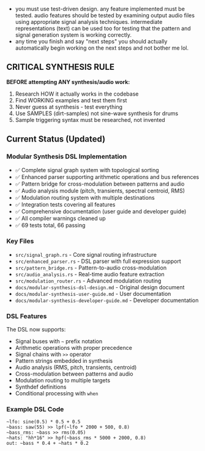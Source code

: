 - you must use test-driven design. any feature implemented must be tested. audio features should be tested by examining output audio files using appropriate signal analysis techniques. intermediate representations (text) can be used too for testing that the pattern and signal generation system is working correctly.
- any time you finish and say "next steps" you should actually automatically begin working on the next steps and not bother me lol.

## CRITICAL SYNTHESIS RULE

**BEFORE attempting ANY synthesis/audio work:**
1. Research HOW it actually works in the codebase
2. Find WORKING examples and test them first
3. Never guess at synthesis - test everything
4. Use SAMPLES (dirt-samples) not sine-wave synthesis for drums
5. Sample triggering syntax must be researched, not invented

## Current Status (Updated)

### Modular Synthesis DSL Implementation
- ✅ Complete signal graph system with topological sorting
- ✅ Enhanced parser supporting arithmetic operations and bus references
- ✅ Pattern bridge for cross-modulation between patterns and audio
- ✅ Audio analysis module (pitch, transients, spectral centroid, RMS)
- ✅ Modulation routing system with multiple destinations
- ✅ Integration tests covering all features
- ✅ Comprehensive documentation (user guide and developer guide)
- ✅ All compiler warnings cleaned up
- ✅ 69 tests total, 66 passing

### Key Files
- `src/signal_graph.rs` - Core signal routing infrastructure
- `src/enhanced_parser.rs` - DSL parser with full expression support
- `src/pattern_bridge.rs` - Pattern-to-audio cross-modulation
- `src/audio_analysis.rs` - Real-time audio feature extraction
- `src/modulation_router.rs` - Advanced modulation routing
- `docs/modular-synthesis-dsl-design.md` - Original design document
- `docs/modular-synthesis-user-guide.md` - User documentation
- `docs/modular-synthesis-developer-guide.md` - Developer documentation

### DSL Features
The DSL now supports:
- Signal buses with `~` prefix notation
- Arithmetic operations with proper precedence
- Signal chains with `>>` operator
- Pattern strings embedded in synthesis
- Audio analysis (RMS, pitch, transients, centroid)
- Cross-modulation between patterns and audio
- Modulation routing to multiple targets
- Synthdef definitions
- Conditional processing with `when`

### Example DSL Code
```phonon
~lfo: sine(0.5) * 0.5 + 0.5
~bass: saw(55) >> lpf(~lfo * 2000 + 500, 0.8)
~bass_rms: ~bass >> rms(0.05)
~hats: "hh*16" >> hpf(~bass_rms * 5000 + 2000, 0.8)
out: ~bass * 0.4 + ~hats * 0.2
```